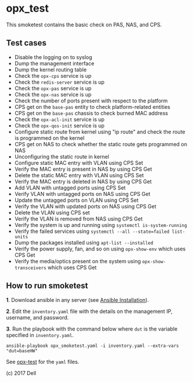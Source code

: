 # opx_test
This smoketest contains the basic check on PAS, NAS, and CPS.
 
## Test cases

- Disable the logging on to syslog
- Dump the management interface 
- Dump the kernel routing table
- Check the `opx-cps` service is up
- Check the `redis-server` service is up
- Check the `opx-pas` service is up
- Check the `opx-nas` service is up
- Check the number of ports present with respect to the platform
- CPS get on the `base-pas` entity to check platform-related entities
- CPS get on the `base-pas` chassis to check burned MAC address
- Check the `opx-acl-init` service is up
- Check the `opx-qos-init` service is up
- Configure static route from kernel using "ip route" and check the route is programmed on the kernel
- CPS get on NAS to check whether the static route gets programmed on NAS
- Unconfiguring the static route in kernel
- Configure static MAC entry with VLAN using CPS Set
- Verify the MAC entry is present in NAS by using CPS Get
- Delete the static MAC entry with VLAN using CPS Set
- Verify the MAC entry is deleted in NAS by using CPS Get
- Add VLAN with untagged ports using CPS Set
- Verify VLAN with untagged ports on NAS using CPS Get
- Update the untagged ports on VLAN using CPS Set
- Verify the VLAN with updated ports on NAS using CPS Get
- Delete the VLAN using CPS set
- Verify the VLAN is removed from NAS using CPS Get
- Verify the system is up and running using `systemctl is-system-running`
- Verify the failed services using `systemctl --all --state=failed list-units`
- Dump the packages installed using `apt-list --installed`
- Verify the power supply, fan, and so on using `opx-show-env` which uses CPS Get
- Verify the media/optics present on the system using `opx-show-transceivers` which uses CPS Get

## How to run smoketest
**1**. Download ansible in any server (see [Ansible Installation](http://docs.ansible.com/ansible/intro_installation.html)).

**2**. Edit the `inventory.yaml` file with the details on the management IP, username, and password.

**3**. Run the playbook with the command below where `dut` is the variable specified in `inventory.yaml`.

    ansible-playbook opx_smoketest.yaml -i inventory.yaml --extra-vars "dut=baseHW"
 
See [opx-test](https://github.com/open-switch/opx-test/) for the `yaml` files.
 
(c) 2017 Dell
